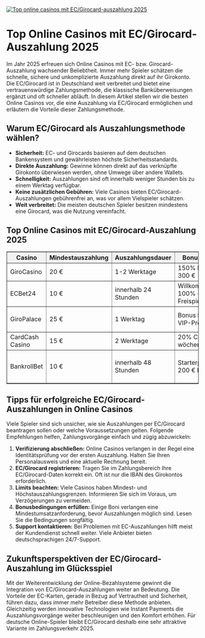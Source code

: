 [![Top online casinos mit EC/Girocard-auszahlung 2025](https://123-caf.pages.dev/gitsignup.png)](https://vrmoo.ru/Bt82HjjY)

<h1>Top Online Casinos mit EC/Girocard-Auszahlung 2025</h1>  <p>Im Jahr 2025 erfreuen sich Online Casinos mit EC- bzw. Girocard-Auszahlung wachsender Beliebtheit. Immer mehr Spieler schätzen die schnelle, sichere und unkomplizierte Auszahlung direkt auf ihr Girokonto. Die EC/Girocard ist in Deutschland weit verbreitet und bietet eine vertrauenswürdige Zahlungsmethode, die klassische Banküberweisungen ergänzt und oft schneller abläuft. In diesem Artikel stellen wir die besten Online Casinos vor, die eine Auszahlung via EC/Girocard ermöglichen und erläutern die Vorteile dieser Zahlungsmethode.</p>  <h2>Warum EC/Girocard als Auszahlungsmethode wählen?</h2>  <ul>   <li><strong>Sicherheit:</strong> EC- und Girocards basieren auf dem deutschen Bankensystem und gewährleisten höchste Sicherheitsstandards.</li>   <li><strong>Direkte Auszahlung:</strong> Gewinne können direkt auf das verknüpfte Girokonto überwiesen werden, ohne Umwege über andere Wallets.</li>   <li><strong>Schnelligkeit:</strong> Auszahlungen sind oft innerhalb weniger Stunden bis zu einem Werktag verfügbar.</li>   <li><strong>Keine zusätzlichen Gebühren:</strong> Viele Casinos bieten EC/Girocard-Auszahlungen gebührenfrei an, was vor allem Vielspieler schätzen.</li>   <li><strong>Weit verbreitet:</strong> Die meisten deutschen Spieler besitzen mindestens eine Girocard, was die Nutzung vereinfacht.</li> </ul>  <h2>Top Online Casinos mit EC/Girocard-Auszahlung 2025</h2>  <table border="1" cellpadding="8" cellspacing="0" style="border-collapse: collapse; width: 100%;">   <thead>     <tr style="background-color: #f2f2f2;">       <th>Casino</th>       <th>Mindestauszahlung</th>       <th>Auszahlungsdauer</th>       <th>Bonusangebote</th>       <th>Besonderheiten</th>     </tr>   </thead>   <tbody>     <tr>       <td>GiroCasino</td>       <td>20 €</td>       <td>1-2 Werktage</td>       <td>150% Bonus bis 300 €</td>       <td>Exklusive EC-Boni, deutsche Lizenz</td>     </tr>     <tr>       <td>ECBet24</td>       <td>10 €</td>       <td>innerhalb 24 Stunden</td>       <td>Willkommensbonus 100% + 50 Freispiele</td>       <td>Schnelle Auszahlung, Benutzerfreundliches Interface</td>     </tr>     <tr>       <td>GiroPalace</td>       <td>25 €</td>       <td>1 Werktag</td>       <td>Bonus bis 500 € + VIP-Programm</td>       <td>Großes Spielportfolio, EC-Zahlung direkt im Kassenbereich</td>     </tr>     <tr>       <td>CardCash Casino</td>       <td>15 €</td>       <td>2 Werktage</td>       <td>20% Cashback wöchentlich</td>       <td>Hohe Limits bei EC-Auszahlungen</td>     </tr>     <tr>       <td>BankrollBet</td>       <td>10 €</td>       <td>innerhalb 48 Stunden</td>       <td>Starterpaket mit 200 € Bonus</td>       <td>Moderne Sicherheitsprotokolle, EC-Auszahlung weltweit verfügbar</td>     </tr>   </tbody> </table>  <h2>Tipps für erfolgreiche EC/Girocard-Auszahlungen in Online Casinos</h2>  <p>Viele Spieler sind sich unsicher, wie sie Auszahlungen per EC/Girocard beantragen sollen oder welche Voraussetzungen gelten. Folgende Empfehlungen helfen, Zahlungsvorgänge einfach und zügig abzuwickeln:</p>  <ol>   <li><strong>Verifizierung abschließen:</strong> Online Casinos verlangen in der Regel eine Identitätsprüfung vor der ersten Auszahlung. Halten Sie Ihren Personalausweis und eine aktuelle Rechnung bereit.</li>   <li><strong>EC/Girocard registrieren:</strong> Tragen Sie im Zahlungsbereich Ihre EC/Girocard-Daten korrekt ein. Oft ist nur die IBAN des Girokontos erforderlich.</li>   <li><strong>Limits beachten:</strong> Viele Casinos haben Mindest- und Höchstauszahlungsgrenzen. Informieren Sie sich im Voraus, um Verzögerungen zu vermeiden.</li>   <li><strong>Bonusbedingungen erfüllen:</strong> Einige Boni verlangen eine Mindestumsatzanforderung, bevor Auszahlungen möglich sind. Lesen Sie die Bedingungen sorgfältig.</li>   <li><strong>Support kontaktieren:</strong> Bei Problemen mit EC-Auszahlungen hilft meist der Kundendienst schnell weiter. Viele Anbieter bieten deutschsprachigen 24/7-Support.</li> </ol>  <h2>Zukunftsperspektiven der EC/Girocard-Auszahlung im Glücksspiel</h2>  <p>Mit der Weiterentwicklung der Online-Bezahlsysteme gewinnt die Integration von EC/Girocard-Auszahlungen weiter an Bedeutung. Die Vorteile der EC-Karten, gerade in Bezug auf Vertrautheit und Sicherheit, führen dazu, dass immer mehr Betreiber diese Methode anbieten. Gleichzeitig werden innovative Technologien wie Instant Payments die Auszahlungsvorgänge weiter beschleunigen und den Komfort erhöhen. Für deutsche Online-Spieler bleibt EC/Girocard deshalb eine sehr attraktive Variante im Zahlungsverkehr 2025.</p>